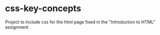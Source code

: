 # css-key-concepts
Project to include css for the html page fixed in the "Introduction to HTML" assignment
